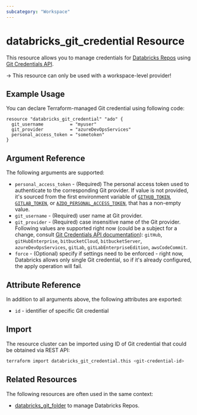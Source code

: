 ```yaml
---
subcategory: "Workspace"
---
```

# databricks_git_credential Resource

This resource allows you to manage credentials for [Databricks Repos](https://docs.databricks.com/repos.html) using [Git Credentials API](https://docs.databricks.com/dev-tools/api/latest/gitcredentials.html).

-> This resource can only be used with a workspace-level provider!

## Example Usage

You can declare Terraform-managed Git credential using following code:

```hcl
resource "databricks_git_credential" "ado" {
  git_username          = "myuser"
  git_provider          = "azureDevOpsServices"
  personal_access_token = "sometoken"
}
```

## Argument Reference

The following arguments are supported:

* `personal_access_token` - (Required) The personal access token used to authenticate to the corresponding Git provider. If value is not provided, it's sourced from the first environment variable of [`GITHUB_TOKEN`](https://registry.terraform.io/providers/integrations/github/latest/docs#oauth--personal-access-token), [`GITLAB_TOKEN`](https://registry.terraform.io/providers/gitlabhq/gitlab/latest/docs#required), or [`AZDO_PERSONAL_ACCESS_TOKEN`](https://registry.terraform.io/providers/microsoft/azuredevops/latest/docs#argument-reference), that has a non-empty value.
* `git_username` - (Required) user name at Git provider.
* `git_provider` -  (Required) case insensitive name of the Git provider.  Following values are supported right now (could be a subject for a change, consult [Git Credentials API documentation](https://docs.databricks.com/dev-tools/api/latest/gitcredentials.html)): `gitHub`, `gitHubEnterprise`, `bitbucketCloud`, `bitbucketServer`, `azureDevOpsServices`, `gitLab`, `gitLabEnterpriseEdition`, `awsCodeCommit`.
* `force` - (Optional) specify if settings need to be enforced - right now, Databricks allows only single Git credential, so if it's already configured, the apply operation will fail.

## Attribute Reference

In addition to all arguments above, the following attributes are exported:

* `id` - identifier of specific Git credential

## Import

The resource cluster can be imported using ID of Git credential that could be obtained via REST API:

```bash
terraform import databricks_git_credential.this <git-credential-id>
```

## Related Resources

The following resources are often used in the same context:

* [databricks_git_folder](git_folder.md) to manage Databricks Repos.
